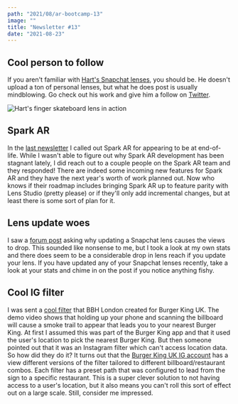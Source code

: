 ```yaml
---
path: "2021/08/ar-bootcamp-13"
image: ""
title: "Newsletter #13"
date: "2021-08-23"
---
```


## Cool person to follow

If you aren't familiar with [Hart's Snapchat lenses](https://lensstudio.snapchat.com/creator/lw_nb5NnMkXvTmgLkhHqnQ), you should be. He doesn't upload a ton of personal lenses, but what he does post is usually mindblowing. Go check out his work and give him a follow on [Twitter](https://twitter.com/2020cv_inc).

![Hart's finger skateboard lens in action](/images/newsletter/2021/08/skateboard.gif)

## Spark AR

In the [last newsletter](https://arbootcamp.com/newsletter/2021/07/ar-bootcamp-12#spark-ar) I called out Spark AR for appearing to be at end-of-life. While I wasn't able to figure out why Spark AR development has been stagnant lately, I did reach out to a couple people on the Spark AR team and they responded! There are indeed some incoming new features for Spark AR and they have the next year's worth of work planned out. Now who knows if their roadmap includes bringing Spark AR up to feature parity with Lens Studio (pretty please) or if they'll only add incremental changes, but at least there is some sort of plan for it.

## Lens update woes

I saw a [forum post](https://support.lensstudio.snapchat.com/hc/en-us/community/posts/4405378313492-Lenses-Performing-Poorly-After-Update) asking why updating a Snapchat lens causes the views to drop. This sounded like nonsense to me, but I took a look at my own stats and there does seem to be a considerable drop in lens reach if you update your lens. If you have updated any of your Snapchat lenses recently, take a look at your stats and chime in on the post if you notice anything fishy.

## Cool IG filter

I was sent a [cool filter](https://designtaxi.com/news/414126/Burger-King-Posters-Leave-Smoke-Trails-Guiding-You-To-Flame-Grilled-Burgers/) that BBH London created for Burger King UK. The demo video shows that holding up your phone and scanning the billboard will cause a smoke trail to appear that leads you to your nearest Burger King. At first I assumed this was part of the Burger King app and that it used the user's location to pick the nearest Burger King. But then someone pointed out that it was an Instagram filter which can't access location data. So how did they do it? It turns out that the [Burger King UK IG account](https://www.instagram.com/burgerkinguk/) has a view different versions of the filter tailored to different billboard/restaurant combos. Each filter has a preset path that was configured to lead from the sign to a specific restaurant. This is a super clever solution to not having access to a user's location, but it also means you can't roll this sort of effect out on a large scale. Still, consider me impressed.
